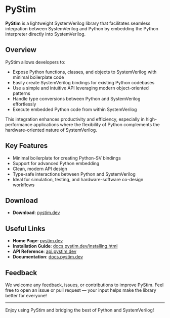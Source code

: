 # PyStim

**PyStim** is a lightweight SystemVerilog library that facilitates seamless integration between SystemVerilog and Python by embedding the Python interpreter directly into SystemVerilog.

## Overview
PyStim allows developers to:

- Expose Python functions, classes, and objects to SystemVerilog with minimal boilerplate code
- Easily create SystemVerilog bindings for existing Python codebases
- Use a simple and intuitive API leveraging modern object-oriented patterns
- Handle type conversions between Python and SystemVerilog effortlessly
- Execute embedded Python code from within SystemVerilog

This integration enhances productivity and efficiency, especially in high-performance applications where the flexibility of Python complements the hardware-oriented nature of SystemVerilog.

## Key Features
- Minimal boilerplate for creating Python-SV bindings
- Support for advanced Python embedding
- Clean, modern API design
- Type-safe interactions between Python and SystemVerilog
- Ideal for simulation, testing, and hardware-software co-design workflows

## Download 
- **Download**: [pystim.dev](https://pystim.dev)

## Useful Links
- **Home Page**: [pystim.dev](https://pystim.dev)
- **Installation Guide**: [docs.pystim.dev/installing.html](https://docs.pystim.dev/installing.html)
- **API Reference**: [api.pystim.dev](https://api.pystim.dev)
- **Documentation**: [docs.pystim.dev](https://docs.pystim.dev)

## Feedback
We welcome any feedback, issues, or contributions to improve PyStim. Feel free to open an issue or pull request — your input helps make the library better for everyone!

---

Enjoy using PyStim and bridging the best of Python and SystemVerilog!


